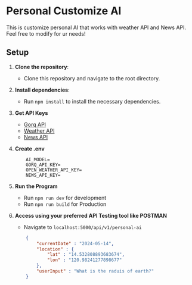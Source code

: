 # Personal Customize AI

This is customize personal AI that works with weather API and News API. 
Feel free to modify for ur needs!


## Setup


1. **Clone the repository**:
   - Clone this repository and navigate to the root directory.

2. **Install dependencies**:
   - Run `npm install` to install the necessary dependencies.

3. **Get API Keys**
    - [Gorq API](https://groq.com/)
    - [Weather API](https://home.openweathermap.org/)
    - [News API](https://newsapi.org/)


4. **Create .env**

    ```
        AI_MODEL= 
        GORQ_API_KEY= 
        OPEN_WEATHER_API_KEY=
        NEWS_API_KEY=
    ```

    
4. **Run the Program**
    - Run `npm run dev` for development
    - Run `npm run build` for Production

    
4. **Access using your preferred API Testing tool like POSTMAN**
    - Navigate to `localhost:5000/api/v1/personal-ai`
    ```json
        {
            "currentDate" : "2024-05-14",
            "location" : {
                "lat" : "14.532808893683674",
                "lon" : "120.98241277898677"
            },
            "userInput" : "What is the raduis of earth?"
        }
    ```